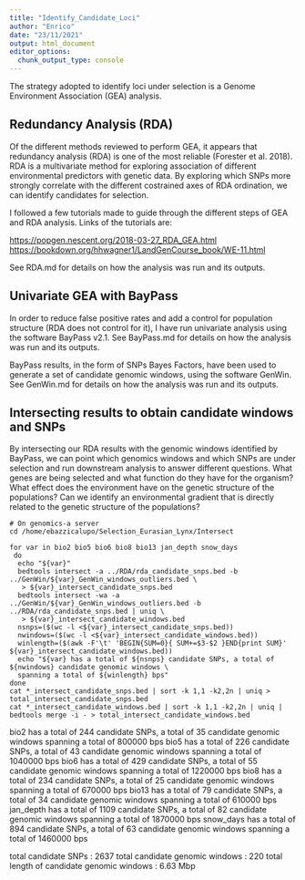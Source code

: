 ```yaml
---
title: "Identify_Candidate_Loci"
author: "Enrico"
date: "23/11/2021"
output: html_document
editor_options:
  chunk_output_type: console
---
```


The strategy adopted to identify loci under selection is a Genome Environment Association (GEA) analysis.

## Redundancy Analysis (RDA)

Of the different methods reviewed to perform GEA, it appears that redundancy analysis (RDA) is one of the most reliable (Forester et al. 2018). RDA is a multivariate method for exploring association of different environmental predictors with genetic data. By exploring which SNPs more strongly correlate with the different costrained axes of RDA ordination, we can identify candidates for selection.

I followed a few tutorials made to guide through the different steps of GEA and RDA analysis. Links of the tutorials are:

https://popgen.nescent.org/2018-03-27_RDA_GEA.html
https://bookdown.org/hhwagner1/LandGenCourse_book/WE-11.html

See RDA.md for details on how the analysis was run and its outputs.

## Univariate GEA with BayPass

In order to reduce false positive rates and add a control for population structure (RDA does not control for it), I have run univariate analysis using the software BayPass v2.1. See BayPass.md for details on how the analysis was run and its outputs.

BayPass results, in the form of SNPs Bayes Factors, have been used to generate a set of candidate genomic windows, using the software GenWin. See GenWin.md for details on how the analysis was run and its outputs.

## Intersecting results to obtain candidate windows and SNPs

By intersecting our RDA results with the genomic windows identified by BayPass, we can point which genomics windows and which SNPs are under selection and run downstream analysis to answer different questions. What genes are being selected and what function do they have for the organism? What effect does the environment have on the genetic structure of the populations? Can we identify an environmental gradient that is directly related to the genetic structure of the populations?

```{bash}
# On genomics-a server
cd /home/ebazzicalupo/Selection_Eurasian_Lynx/Intersect

for var in bio2 bio5 bio6 bio8 bio13 jan_depth snow_days
 do
  echo "${var}"
  bedtools intersect -a ../RDA/rda_candidate_snps.bed -b ../GenWin/${var}_GenWin_windows_outliers.bed \
   > ${var}_intersect_candidate_snps.bed
  bedtools intersect -wa -a ../GenWin/${var}_GenWin_windows_outliers.bed -b ../RDA/rda_candidate_snps.bed | uniq \
   > ${var}_intersect_candidate_windows.bed
  nsnps=($(wc -l <${var}_intersect_candidate_snps.bed))
  nwindows=($(wc -l <${var}_intersect_candidate_windows.bed))
  winlength=($(awk -F'\t' 'BEGIN{SUM=0}{ SUM+=$3-$2 }END{print SUM}' ${var}_intersect_candidate_windows.bed))
  echo "${var} has a total of ${nsnps} candidate SNPs, a total of ${nwindows} candidate genomic windows \
  spanning a total of ${winlength} bps"
done
cat *_intersect_candidate_snps.bed | sort -k 1,1 -k2,2n | uniq > total_intersect_candidate_snps.bed
cat *_intersect_candidate_windows.bed | sort -k 1,1 -k2,2n | uniq | bedtools merge -i - > total_intersect_candidate_windows.bed
```
bio2 has a total of 244 candidate SNPs, a total of 35 candidate genomic windows spanning a total of 800000 bps
bio5 has a total of 226 candidate SNPs, a total of 43 candidate genomic windows spanning a total of 1040000 bps
bio6 has a total of 429 candidate SNPs, a total of 55 candidate genomic windows spanning a total of 1220000 bps
bio8 has a total of 234 candidate SNPs, a total of 25 candidate genomic windows spanning a total of 670000 bps
bio13 has a total of 79 candidate SNPs, a total of 34 candidate genomic windows spanning a total of 610000 bps
jan_depth has a total of 1109 candidate SNPs, a total of 82 candidate genomic windows spanning a total of 1870000 bps
snow_days has a total of 894 candidate SNPs, a total of 63 candidate genomic windows spanning a total of 1460000 bps

total candidate SNPs : 2637
total candidate genomic windows : 220
total length of candidate genomic windows : 6.63 Mbp
